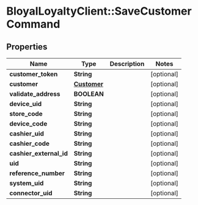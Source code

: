# BloyalLoyaltyClient::SaveCustomerCommand

## Properties
Name | Type | Description | Notes
------------ | ------------- | ------------- | -------------
**customer_token** | **String** |  | [optional] 
**customer** | [**Customer**](Customer.md) |  | [optional] 
**validate_address** | **BOOLEAN** |  | [optional] 
**device_uid** | **String** |  | [optional] 
**store_code** | **String** |  | [optional] 
**device_code** | **String** |  | [optional] 
**cashier_uid** | **String** |  | [optional] 
**cashier_code** | **String** |  | [optional] 
**cashier_external_id** | **String** |  | [optional] 
**uid** | **String** |  | [optional] 
**reference_number** | **String** |  | [optional] 
**system_uid** | **String** |  | [optional] 
**connector_uid** | **String** |  | [optional] 

